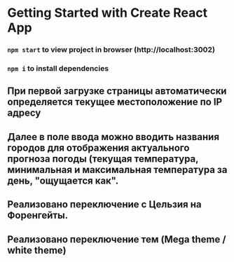 # Getting Started with Create React App

### `npm start` to view project in browser (http://localhost:3002)

### `npm i` to install dependencies

## При первой загрузке страницы автоматически определяется текущее местоположение по IP адресу

## Далее в поле ввода можно вводить названия городов для отображения актуального прогноза погоды (текущая температура, минимальная и максимальная температура за день, "ощущается как".

## Реализовано переключение с Цельзия на Форенгейты.

## Реализовано переключение тем (Mega theme / white theme)
